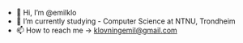 - 👋 Hi, I’m @emilklo
- 🌱 I’m currently studying - Computer Science at NTNU, Trondheim
- 📫 How to reach me -> klovningemil@gmail.com

<!---
emilklo/emilklo is a ✨ special ✨ repository because its `README.md` (this file) appears on your GitHub profile.
You can click the Preview link to take a look at your changes.
--->
